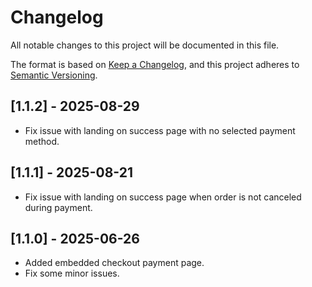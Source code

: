 # Changelog

All notable changes to this project will be documented in this file.

The format is based on [Keep a Changelog](https://keepachangelog.com/en/1.0.0/),
and this project adheres to [Semantic Versioning](https://semver.org/spec/v2.0.0.html).

## [1.1.2] - 2025-08-29

- Fix issue with landing on success page with no selected payment method.

## [1.1.1] - 2025-08-21

- Fix issue with landing on success page when order is not canceled during payment.

## [1.1.0] - 2025-06-26

- Added embedded checkout payment page.
- Fix some minor issues.
